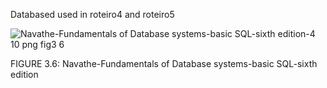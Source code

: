 Databased used in roteiro4 and roteiro5

![Navathe-Fundamentals of Database systems-basic SQL-sixth edition-4 10 png fig3 6](https://github.com/ianzx15/Banco-de-dados-SQL/assets/89698702/fc53b0da-7e95-44bd-8864-0c4f21f5988b)


FIGURE 3.6: Navathe-Fundamentals of Database systems-basic SQL-sixth edition
